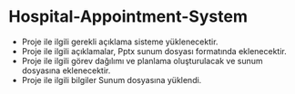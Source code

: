 # Hospital-Appointment-System
 - Proje ile ilgili gerekli açıklama sisteme yüklenecektir.
 - Proje ile ilgili açıklamalar, Pptx sunum dosyası formatında eklenecektir.
 - Proje ile ilgili görev dağılımı ve planlama oluşturulacak ve sunum dosyasına eklenecektir.
 - Proje ile ilgili bilgiler Sunum dosyasına yüklendi.
